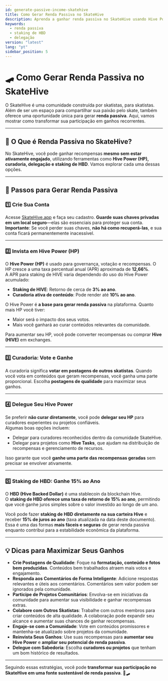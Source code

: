 ```yaml
---
id: generate-passive-income-skatehive
title: Como Gerar Renda Passiva no SkateHive
description: Aprenda a ganhar renda passiva no SkateHive usando Hive Power, curadoria, delegação e staking de HBD. Descubra dicas para maximizar seus ganhos.
keywords:
  - renda passiva
  - staking de HBD
  - delegação
version: "latest"
lang: "pt"
sidebar_position: 5
---
```


# 🛹 Como Gerar Renda Passiva no SkateHive  

O SkateHive é uma comunidade construída por skatistas, para skatistas. Além de ser um espaço para compartilhar sua paixão pelo skate, também oferece uma oportunidade única para gerar **renda passiva**. Aqui, vamos mostrar como transformar sua participação em ganhos recorrentes.  

---

## 📌 O Que é Renda Passiva no SkateHive?  

No SkateHive, você pode ganhar recompensas **mesmo sem estar ativamente engajado**, utilizando ferramentas como **Hive Power (HP), curadoria, delegação e staking de HBD**. Vamos explorar cada uma dessas opções.  

---

## 🚀 Passos para Gerar Renda Passiva  

### 1️⃣ Crie Sua Conta  

Acesse [SkateHive.app](https://skatehive.app) e faça seu cadastro. **Guarde suas chaves privadas em um local seguro**—elas são essenciais para proteger sua conta.  
**Importante**: Se você perder suas chaves, **não há como recuperá-las**, e sua conta ficará permanentemente inacessível.  

---

### 2️⃣ Invista em Hive Power (HP)  

O **Hive Power (HP)** é usado para governança, votação e recompensas. O HP cresce a uma taxa percentual anual (APR) aproximada de **12,66%**.  
A APR para staking de HIVE varia dependendo do uso do Hive Power acumulado:  

- **Staking de HIVE**: Retorno de cerca de **3% ao ano**.  
- **Curadoria ativa de conteúdo**: Pode render até **10% ao ano**.  

O Hive Power é **a base para gerar renda passiva** na plataforma. Quanto mais HP você tiver:  

- Maior será o impacto dos seus votos.  
- Mais você ganhará ao curar conteúdos relevantes da comunidade.  

Para aumentar seu HP, você pode converter recompensas ou comprar **Hive (HIVE)** em exchanges.  

---

### 3️⃣ Curadoria: Vote e Ganhe  

A curadoria significa **votar em postagens de outros skatistas**. Quando você vota em conteúdos que geram recompensas, você ganha uma parte proporcional. Escolha **postagens de qualidade** para maximizar seus ganhos.  

---

### 4️⃣ Delegue Seu Hive Power  

Se preferir **não curar diretamente**, você pode **delegar seu HP** para curadores experientes ou projetos confiáveis.  
Algumas boas opções incluem:  

- Delegar para curadores reconhecidos dentro da comunidade SkateHive.  
- Delegar para projetos como **Hive Tasks**, que ajudam na distribuição de recompensas e gerenciamento de recursos.  

Isso garante que você **ganhe uma parte das recompensas geradas** sem precisar se envolver ativamente.  

---

### 5️⃣ Staking de HBD: Ganhe 15% ao Ano  

O **HBD (Hive Backed Dollar)** é uma stablecoin da blockchain Hive.  
O **staking de HBD oferece uma taxa de retorno de 15% ao ano**, permitindo que você ganhe juros simples sobre o valor investido ao longo de um ano.  

Você pode fazer **staking de HBD diretamente na sua carteira Hive** e receber **15% de juros ao ano** (taxa atualizada na data deste documento).  
Essa é uma das formas **mais fáceis e seguras** de gerar renda passiva enquanto contribui para a estabilidade econômica da plataforma.  

---

## 💡 Dicas para Maximizar Seus Ganhos  

- **Crie Postagens de Qualidade**: Foque na **formatação, conteúdo e fotos bem produzidas**. Conteúdos bem trabalhados atraem mais votos e engajamento.  
- **Responda aos Comentários de Forma Inteligente**: Adicione respostas relevantes e úteis aos comentários. Comentários sem valor podem ser ignorados pela comunidade.  
- **Participe de Projetos Comunitários**: Envolva-se em iniciativas da comunidade para aumentar sua visibilidade e ganhar recompensas extras.  
- **Colabore com Outros Skatistas**: Trabalhe com outros membros para criar conteúdos de alta qualidade. A colaboração pode expandir seu alcance e aumentar suas chances de ganhar recompensas.  
- **Engaje-se com a Comunidade**: Vote em conteúdos promissores e mantenha-se atualizado sobre projetos da comunidade.  
- **Reinvista Seus Ganhos**: Use suas recompensas para **aumentar seu Hive Power** e **ampliar seu potencial de renda passiva**.  
- **Delegue com Sabedoria**: Escolha **curadores ou projetos** que tenham um bom histórico de resultados.  

---

Seguindo essas estratégias, você pode **transformar sua participação no SkateHive em uma fonte sustentável de renda passiva**. 🚀🛹  
